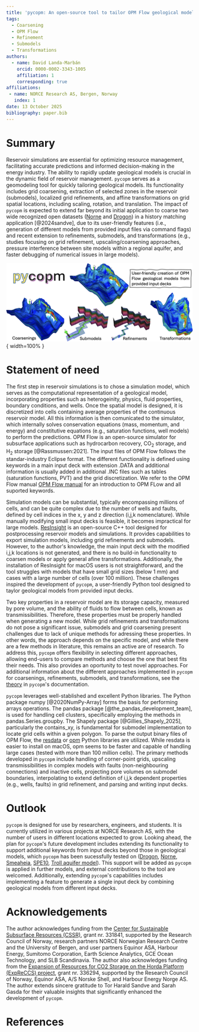 ```yaml
---
title: 'pycopm: An open-source tool to tailor OPM Flow geological models'
tags:
  - Coarsening
  - OPM Flow
  - Refinement
  - Submodels
  - Transformations
authors:
  - name: David Landa-Marbán
    orcid: 0000-0002-3343-1005
    affiliation: 1
    corresponding: true
affiliations:
 - name: NORCE Research AS, Bergen, Norway
   index: 1
date: 13 October 2025
bibliography: paper.bib
---
```


# Summary

Reservoir simulations are essential for optimizing resource management, facilitating accurate predictions and informed decision-making in the energy industry. The ability to rapidly update geological models is crucial in the dynamic field of reservoir management. `pycopm` serves as a geomodeling tool for quickly tailoring geological models. Its functionality includes grid coarsening, extraction of selected zones in the reservoir (submodels), localized grid refinements, and affine transformations on grid spatial locations, including scaling, rotation, and translation. The impact of `pycopm` is expected to extend far beyond its initial application to coarse two wide recognized open datasets ([Norne](https://github.com/OPM/opm-tests/tree/master/norne) and [Drogon](https://github.com/OPM/opm-tests/tree/master/drogon)) in a history matching application [@2024sandve], due to its user-friendly features (i.e., generation of different models from provided input files via command flags) and recent extension to refinements, submodels, and transformations (e.g., studies focusing on grid refinement, upscaling/coarsening approaches, pressure interference between site models within a regional aquifer, and faster debugging of numerical issues in large models).

![Graphical representation of pycopm's functionality ([here](https://cssr-tools.github.io/pycopm/examples.html#graphical-abstract) are details to reproduce this).](paper.png){ width=100% }

# Statement of need

 The first step in reservoir simulations is to chose a simulation model, which serves as the computational representation of a geological model, incorporating properties such as heterogeinity, physics, fluid properties, boundary conditions, and wells. Once the spatial model is designed, it is discretized into cells containing average properties of the continuous reservoir model. All this information is then comunicated to the simulator, which internally solves conservation equations (mass, momentum, and energy) and constitutive equations (e.g., saturation functions, well models) to perform the predictions. OPM Flow is an open-source simulator for subsurface applications such as hydrocarbon recovery, CO$_2$ storage, and H$_2$ storage [@Rassmussen:2021]. The input files of OPM Flow follows the standar-industry Eclipse format. The different functionality is defined using keywords in a main input deck with extension .DATA and additional information is usually added in additional .INC files such as tables (saturation functions, PVT) and the grid discretization. We refer to the OPM Flow manual [OPM Flow manual](https://opm-project.org/?page_id=955) for an introduction to OPM FLow and all suported keywords. 
 
 

 Simulation models can be substantial, typically encompassing millions of cells, and can be quite complex due to the number of wells and faults, defined by cell indices in the x, y and z direction (i,j,k nomenclature). While manually modifying small input decks is feasible, it becomes impractical for large models. [ResInsight](https://resinsight.org) is an open-source C++ tool designed for postprocessing reservoir models and simulations. It provides capabilities to export simulation models, including grid refinements and submodels. However, to the author's knowledge, the main input deck with the modified i,j,k locations is not generated, and there is no build-in functionality to coarsen models or apply general afine transformations. Additionally, the installation of ResInsight for macOS users is not straightforward, and the tool struggles with models that have small grid sizes (below 1 mm) and cases with a large number of cells (over 100 million). These challenges inspired the development of `pycopm`, a user-friendly Python tool designed to taylor geological models from provided input decks.



Two key properties in a reservoir model are its storage capacity, measured by pore volume, and the ability of fluids to flow between cells, known as transmissibilities. Therefore, these properties must be properly handled when generating a new model. While grid refinements and transformations do not pose a significant issue, submodels and grid coarsening present challenges due to lack of unique methods for adressing these properties. In other words, the approach depends on the specific model, and while there are a few methods in literature, this remains an active are of research. To address this, `pycopm` offers flexibility in selecting different approaches, allowing end-users to compare methods and choose the one that best fits their needs. This also provides an oportunity to test novel approaches. For additional information about the different approaches implemented in `pycopm` for coarsenings, refinements, submodels, and transformations, see the [theory](https://cssr-tools.github.io/pycopm/theory.html) in `pycopm`'s documentation.



`pycopm` leverages well-stablished and excellent Python libraries. The Python package numpy [@2020NumPy-Array] forms the basis for performing arrays operations. The pandas package [@the_pandas_development_team], is used for handling cell clusters, specifically employing the methods in pandas.Series.groupby. The Shapely package [@Gillies_Shapely_2025], particularly the contains_xy, is fundamental for submodel implementation to locate grid cells within a given polygon. To parse the output binary files of OPM Flow, the [resdata](https://github.com/equinor/resdata?tab=coc-ov-file) or [opm](https://pypi.org/project/opm/) Python libraries are utilized. While resdata is easier to install on macOS, opm seems to be faster and capable of handling large cases (tested with more than 100 million cells). The primary methods developed in `pycopm` include handling of corner-point grids, upscaling transmissibilities in complex models with faults (non-neighbouring connections) and inactive cells, projecting pore volumes on submodel boundaries, interpolating to extend definition of i,j,k dependent properties (e.g., wells, faults) in grid refinement, and parsing and writing input decks.  

# Outlook
`pycopm` is designed for use by researchers, engineers, and students. It is currently utilized in various projects at NORCE Research AS, with the number of users in different locations expected to grow. Looking ahead, the plan for `pycopm`'s future development includes extending its functionality to support additional keywords from input decks beyond those in geological models, which `pycopm` has been sucessfully tested on ([Drogon](https://github.com/OPM/opm-tests/tree/master/drogon), [Norne](https://github.com/OPM/opm-tests/tree/master/norne), [Smeaheia](https://co2datashare.org/dataset/smeaheia-dataset), [SPE10](https://github.com/OPM/opm-data/tree/master/spe10model2), [Troll aquifer model](https://arxiv.org/abs/2508.08670)). This support will be added as `pycopm` is applied in further models, and external contributions to the tool are welcomed. Additionally, extending `pycopm`'s capabilities includes implementing a feature to generate a single input deck by combining geological models from different input decks. 

# Acknowledgements

The author acknowledges funding from the [Center for Sustainable Subsurface Resources (CSSR)](https://cssr.no), grant nr. 331841, supported by the Research Council of Norway, research partners NORCE Norwegian Research Centre and the University of Bergen, and user partners Equinor ASA, Harbour Energy, Sumitomo Corporation, Earth Science Analytics, GCE Ocean Technology, and SLB Scandinavia. The author also acknowledges funding from the [Expansion of Resources for CO2 Storage on the Horda Platform (ExpReCCS) project](https://www.norceresearch.no/en/projects/expansion-of-resources-for-co2-storage-on-the-horda-platform-expreccs), grant nr. 336294, supported by the Research Council of Norway, Equinor ASA, A/S Norske Shell, and Harbour Energy Norge AS. The author extends sincere gratitude to Tor Harald Sandve and Sarah Gasda for their valuable insights that significantly enhanced the development of `pycopm`.

# References
